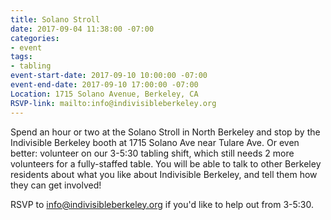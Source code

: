 ```yaml
---
title: Solano Stroll
date: 2017-09-04 11:38:00 -07:00
categories:
- event
tags:
- tabling
event-start-date: 2017-09-10 10:00:00 -07:00
event-end-date: 2017-09-10 17:00:00 -07:00
Location: 1715 Solano Avenue, Berkeley, CA
RSVP-link: mailto:info@indivisibleberkeley.org
---
```


Spend an hour or two at the Solano Stroll in North Berkeley and stop by the Indivisible Berkeley booth at 1715 Solano Ave near Tulare Ave. Or even better: volunteer on our 3-5:30 tabling shift, which still needs 2 more volunteers for a fully-staffed table. You will be able to talk to other Berkeley residents about what you like about Indivisible Berkeley, and tell them how they can get involved!

RSVP to [info@indivisibleberkeley.org](info@indivisibleberkeley.org) if you'd like to help out from 3-5:30.